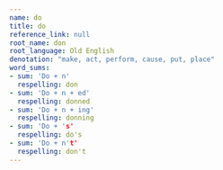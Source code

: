 ```yaml
---
name: do
title: do
reference_link: null
root_name: don
root_language: Old English
denotation: "make, act, perform, cause, put, place"
word_sums:
- sum: 'Do + n'
  respelling: don
- sum: 'Do + n + ed'
  respelling: donned
- sum: 'Do + n + ing'
  respelling: donning
- sum: 'Do + 's'
  respelling: do's
- sum: 'Do + n't'
  respelling: don't
---
```

